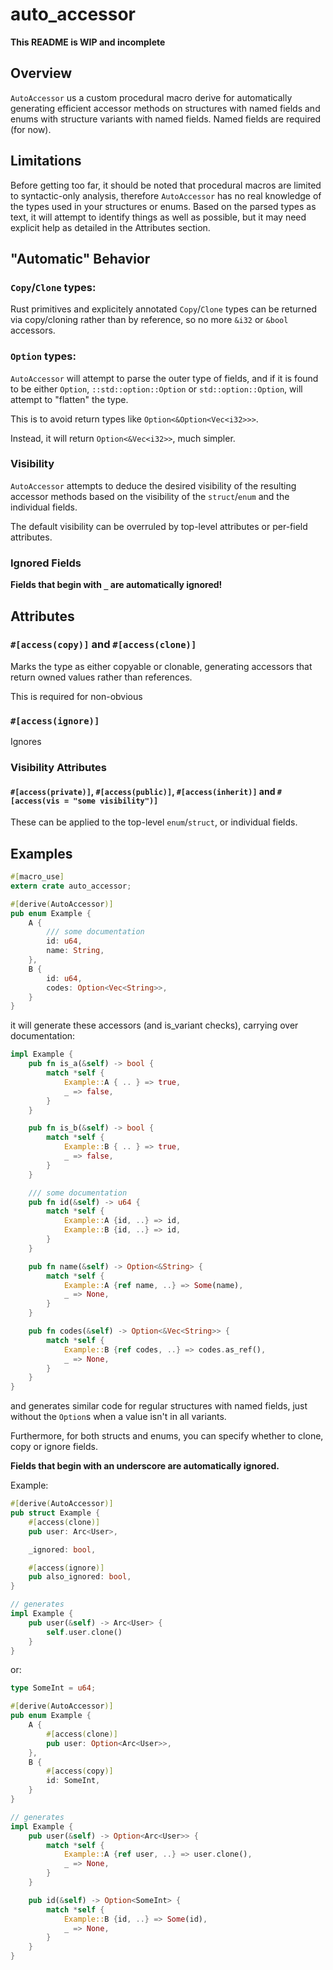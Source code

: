 auto_accessor
============

**This README is WIP and incomplete**

## Overview

`AutoAccessor` us a custom procedural macro derive for automatically generating efficient accessor methods on structures with named fields and enums with structure variants with named fields. Named fields are required (for now).

## Limitations

Before getting too far, it should be noted that procedural macros are limited to syntactic-only analysis, therefore `AutoAccessor` has no real knowledge of the types used in your structures or enums. Based on the parsed types as text, it will attempt to identify things as well as possible, but it may need explicit help as detailed in the Attributes section.

## "Automatic" Behavior

### `Copy`/`Clone` types:

Rust primitives and explicitely annotated `Copy`/`Clone` types can be returned via copy/cloning rather than by reference, so no more `&i32` or `&bool` accessors.

### `Option` types:

`AutoAccessor` will attempt to parse the outer type of fields, and if it is found to be either `Option`, `::std::option::Option` or `std::option::Option`, will attempt to "flatten" the type.

This is to avoid return types like `Option<&Option<Vec<i32>>>`.

Instead, it will return `Option<&Vec<i32>>`, much simpler.

### Visibility

`AutoAccessor` attempts to deduce the desired visibility of the resulting accessor methods based on the visibility of the `struct`/`enum` and the individual fields.

The default visibility can be overruled by top-level attributes or per-field attributes.

### Ignored Fields

**Fields that begin with `_` are automatically ignored!**

## Attributes

### `#[access(copy)]` and `#[access(clone)]`

Marks the type as either copyable or clonable, generating accessors that return owned values rather than references.

This is required for non-obvious

### `#[access(ignore)]`

Ignores

### Visibility Attributes

#### `#[access(private)]`, `#[access(public)]`, `#[access(inherit)]` and `#[access(vis = "some visibility")]`

These can be applied to the top-level `enum`/`struct`, or individual fields.



## Examples

```rust
#[macro_use]
extern crate auto_accessor;

#[derive(AutoAccessor)]
pub enum Example {
    A {
        /// some documentation
        id: u64,
        name: String,
    },
    B {
        id: u64,
        codes: Option<Vec<String>>,
    }
}
```

it will generate these accessors (and is_variant checks),
carrying over documentation:

```rust
impl Example {
    pub fn is_a(&self) -> bool {
        match *self {
            Example::A { .. } => true,
            _ => false,
        }
    }

    pub fn is_b(&self) -> bool {
        match *self {
            Example::B { .. } => true,
            _ => false,
        }
    }

    /// some documentation
    pub fn id(&self) -> u64 {
        match *self {
            Example::A {id, ..} => id,
            Example::B {id, ..} => id,
        }
    }

    pub fn name(&self) -> Option<&String> {
        match *self {
            Example::A {ref name, ..} => Some(name),
            _ => None,
        }
    }

    pub fn codes(&self) -> Option<&Vec<String>> {
        match *self {
            Example::B {ref codes, ..} => codes.as_ref(),
            _ => None,
        }
    }
}
```

and generates similar code for regular structures with named fields, just without the `Option`s when a value isn't in all variants.

Furthermore, for both structs and enums, you can specify whether to clone, copy or ignore fields.

**Fields that begin with an underscore are automatically ignored.**

Example:

```rust
#[derive(AutoAccessor)]
pub struct Example {
    #[access(clone)]
    pub user: Arc<User>,

    _ignored: bool,

    #[access(ignore)]
    pub also_ignored: bool,
}

// generates
impl Example {
    pub user(&self) -> Arc<User> {
        self.user.clone()
    }
}
```

or:

```rust
type SomeInt = u64;

#[derive(AutoAccessor)]
pub enum Example {
    A {
        #[access(clone)]
        pub user: Option<Arc<User>>,
    },
    B {
        #[access(copy)]
        id: SomeInt,
    }
}

// generates
impl Example {
    pub user(&self) -> Option<Arc<User>> {
        match *self {
            Example::A {ref user, ..} => user.clone(),
            _ => None,
        }
    }

    pub id(&self) -> Option<SomeInt> {
        match *self {
            Example::B {id, ..} => Some(id),
            _ => None,
        }
    }
}
```